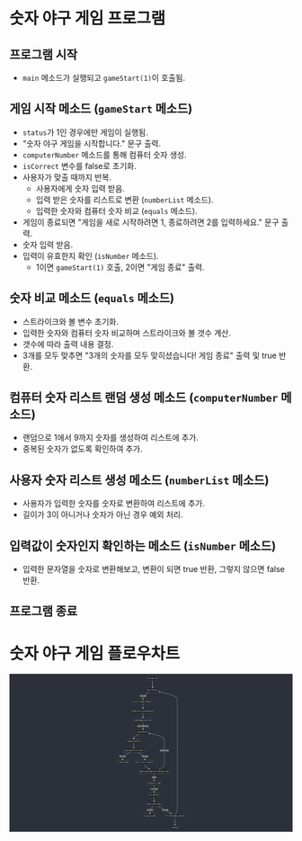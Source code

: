# 숫자 야구 게임 프로그램

## 프로그램 시작

- `main` 메소드가 실행되고 `gameStart(1)`이 호출됨.

## 게임 시작 메소드 (`gameStart` 메소드)

- `status`가 1인 경우에만 게임이 실행됨.
- "숫자 야구 게임을 시작합니다." 문구 출력.
- `computerNumber` 메소드를 통해 컴퓨터 숫자 생성.
- `isCorrect` 변수를 false로 초기화.
- 사용자가 맞출 때까지 반복.
    - 사용자에게 숫자 입력 받음.
    - 입력 받은 숫자를 리스트로 변환 (`numberList` 메소드).
    - 입력한 숫자와 컴퓨터 숫자 비교 (`equals` 메소드).
- 게임이 종료되면 "게임을 새로 시작하려면 1, 종료하려면 2를 입력하세요." 문구 출력.
- 숫자 입력 받음.
- 입력이 유효한지 확인 (`isNumber` 메소드).
    - 1이면 `gameStart(1)` 호출, 2이면 "게임 종료" 출력.

## 숫자 비교 메소드 (`equals` 메소드)

- 스트라이크와 볼 변수 초기화.
- 입력한 숫자와 컴퓨터 숫자 비교하며 스트라이크와 볼 갯수 계산.
- 갯수에 따라 출력 내용 결정.
- 3개를 모두 맞추면 "3개의 숫자를 모두 맞히셨습니다! 게임 종료" 출력 및 true 반환.

## 컴퓨터 숫자 리스트 랜덤 생성 메소드 (`computerNumber` 메소드)

- 랜덤으로 1에서 9까지 숫자를 생성하여 리스트에 추가.
- 중복된 숫자가 없도록 확인하여 추가.

## 사용자 숫자 리스트 생성 메소드 (`numberList` 메소드)

- 사용자가 입력한 숫자를 숫자로 변환하여 리스트에 추가.
- 길이가 3이 아니거나 숫자가 아닌 경우 예외 처리.

## 입력값이 숫자인지 확인하는 메소드 (`isNumber` 메소드)

- 입력한 문자열을 숫자로 변환해보고, 변환이 되면 true 반환, 그렇지 않으면 false 반환.

## 프로그램 종료

# 숫자 야구 게임 플로우차트
<img src="플로우차트.png">